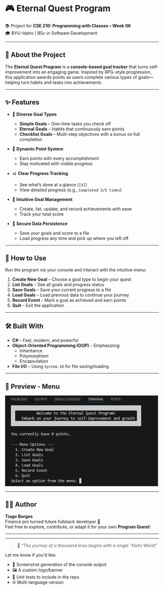 # 🎮 Eternal Quest Program

📚 Project for **CSE 210: Programming with Classes – Week 06**  
🎓 BYU-Idaho | BSc in Software Development  

---

## 🌟 About the Project

The **Eternal Quest Program** is a **console-based goal tracker** that turns self-improvement into an engaging game. Inspired by RPG-style progression, this application awards points as users complete various types of goals—helping turn habits and tasks into achievements.

---

## ✨ Features

- 🧩 **Diverse Goal Types**
  - **Simple Goals** – One-time tasks you check off
  - **Eternal Goals** – Habits that continuously earn points
  - **Checklist Goals** – Multi-step objectives with a bonus on full completion

- 🎯 **Dynamic Point System**
  - Earn points with every accomplishment
  - Stay motivated with visible progress

- 📊 **Clear Progress Tracking**
  - See what’s done at a glance (`[X]`)
  - View detailed progress (e.g., `Completed 3/5 times`)

- 🧠 **Intuitive Goal Management**
  - Create, list, update, and record achievements with ease
  - Track your total score

- 💾 **Secure Data Persistence**
  - Save your goals and score to a file
  - Load progress any time and pick up where you left off

---

## 🚀 How to Use

Run the program via your console and interact with the intuitive menu:

1. **Create New Goal** – Choose a goal type to begin your quest  
2. **List Goals** – See all goals and progress status  
3. **Save Goals** – Save your current progress to a file  
4. **Load Goals** – Load previous data to continue your journey  
5. **Record Event** – Mark a goal as achieved and earn points  
6. **Quit** – Exit the application

---

## 🛠️ Built With

- **C#** – Fast, modern, and powerful
- **Object-Oriented Programming (OOP)** – Emphasizing:
  - Inheritance  
  - Polymorphism  
  - Encapsulation
- **File I/O** – Using `System.IO` for file saving/loading

---

## 📸 Preview - Menu

![alt text](image.png)

---

## 👨‍💻 Author

**Tiago Borges**  
Finance pro turned future fullstack developer 🚀  
Feel free to explore, contribute, or adapt it for your own **Program Quest**!

---

---

> 🧭 *“The journey of a thousand lines begins with a single "Hello World”*

Let me know if you'd like:
- 📸 Screenshot generation of the console output
- 🖼 A custom logo/banner
- 🧪 Unit tests to include in the repo
- 🌐 Multi-language version 